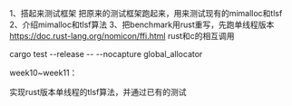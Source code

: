 1、搭起来测试框架
把原来的测试框架跑起来，用来测试现有的mimalloc和tlsf
2、介绍mimalloc和tlsf算法
3、把benchmark用rust重写，先跑单线程版本
https://doc.rust-lang.org/nomicon/ffi.html 
rust和c的相互调用

cargo test --release -- --nocapture 
global_allocator



week10~week11：

实现rust版本单线程的tlsf算法，并通过已有的测试

